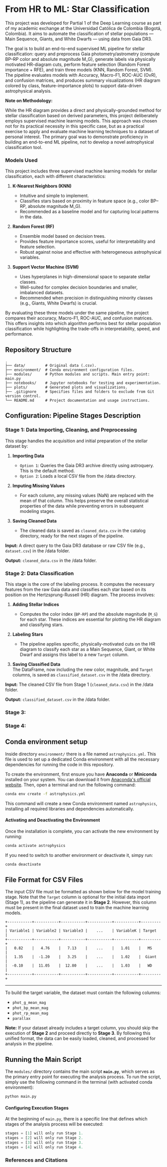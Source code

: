 # From HR to ML: Star Classification

This project was developed for Partial 1 of the Deep Learning course as part of my academic exchange at the Universidad Católica de Colombia (Bogotá, Colombia). It aims to automate the classification of stellar populations — Main Sequence, Giants, and White Dwarfs — using data from Gaia DR3.

The goal is to build an end-to-end supervised ML pipeline for stellar classification: query and preprocess Gaia photometry/astrometry (compute BP–RP color and absolute magnitude M_G), generate labels via physically motivated HR-diagram cuts, perform feature selection (Random Forest importance + RFE), and train three models (KNN, Random Forest, SVM). The pipeline evaluates models with Accuracy, Macro-F1, ROC-AUC (OvR), and confusion matrices, and produces summary visualizations (HR diagram colored by class, feature-importance plots) to support data-driven astrophysical analysis.

**Note on Methodology:**

While the HR diagram provides a direct and physically-grounded method for stellar classification based on derived parameters, this project deliberately employs supervised machine learning models. This approach was chosen not for its practical necessity in this specific case, but as a practical exercise to apply and evaluate machine learning techniques to a dataset of personal interest. The primary goal was to demonstrate proficiency in building an end-to-end ML pipeline, not to develop a novel astrophysical classification tool.

### Models Used

This project includes three supervised machine learning models for stellar classification, each with different characteristics:

1. **K-Nearest Neighbors (KNN)**  
   - Intuitive and simple to implement.
   - Classifies stars based on proximity in feature space (e.g., color BP–RP, absolute magnitude M_G). 
   - Recommended as a baseline model and for capturing local patterns in the data.

2. **Random Forest (RF)**  
   - Ensemble model based on decision trees.
   - Provides feature importance scores, useful for interpretability and feature selection.
   - Robust against noise and effective with heterogeneous astrophysical variables.

3. **Support Vector Machine (SVM)**  
   - Uses hyperplanes in high-dimensional space to separate stellar classes.
   - Well-suited for complex decision boundaries and smaller, imbalanced datasets.
   - Recommended when precision in distinguishing minority classes (e.g., Giants, White Dwarfs) is crucial.

By evaluating these three models under the same pipeline, the project compares their accuracy, Macro-F1, ROC-AUC, and confusion matrices. This offers insights into which algorithm performs best for stellar population classification while highlighting the trade-offs in interpretability, speed, and performance.


## Repository Structure
```
.
├── data/         # Original data (.csv).
├── environment/  # Conda environment configuration files.
├── modules/      # Python modules and scripts. Main entry point: main.py
├── notebooks/    # Jupyter notebooks for testing and experimentation.
├── plots/        # Generated plots and visualizations.
├── .gitignore    # Specifies files and folders to exclude from Git version control.
└── README.md     # Project documentation and usage instructions.

```

## Configuration: Pipeline Stages Description

### Stage 1: Data Importing, Cleaning, and Preprocessing

This stage handles the acquisition and initial preparation of the stellar dataset by:

1. **Importing Data**  
   - `Option 1`: Queries the Gaia DR3 archive directly using astroquery. This is the default method.
   - `Option 2`: Loads a local CSV file from the /data directory.

2. **Imputing Missing Values**  
   - For each column, any missing values (NaN) are replaced with the mean of that column. This helps preserve the overall statistical properties of the data while preventing errors in subsequent modeling stages.

3. **Saving Cleaned Data**  
   - The cleaned data is saved as `cleaned_data.csv` in the catalog directory, ready for the next stages of the pipeline.

**Input:** A direct query to the Gaia DR3 database or raw CSV file (e.g., `dataset.csv`) in the /data folder.

**Output:** `cleaned_data.csv` in the /data folder.

### Stage 2: Data Classification

This stage is the core of the labeling process. It computes the necessary features from the raw Gaia data and classifies each star based on its position on the Hertzsprung-Russell (HR) diagram. The process involves:

1. **Adding Stellar Indices**  
   - Computes the color index (`BP-RP`) and the absolute magnitude (`M_G`) for each star. These indices are essential for plotting the HR diagram and classifying stars.

2. **Labeling Stars**  
   - The pipeline applies specific, physically-motivated cuts on the HR diagram to classify each star as a Main Sequence, Giant, or White Dwarf and assigns this label to a new `Target` column.

3. **Saving Classified Data**  
   The DataFrame, now including the new color, magnitude, and `Target` columns, is saved as `classified_dataset.csv` in the /data directory.

**Input:** The cleaned CSV file from Stage 1 (`cleaned_data.csv`) in the /data folder.

**Output:** `classified_dataset.csv` in the /data folder.

### Stage 3: 

### Stage 4: 


## Conda environment setup

Inside directory `environment/` there is a file named `astrophysics.yml`. This file is used to set up a dedicated Conda environment with all the necessary dependencies for running the code in this repository.

To create the environment, first ensure you have **Anaconda** or **Miniconda** installed on your system. You can download it from [Anaconda's official website](https://www.anaconda.com/download). Then, open a terminal and run the following command:


```bash
conda env create -f astrophysics.yml
```

This command will create a new Conda environment named `astrophysics`, installing all required libraries and dependencies automatically.

#### Activating and Deactivating the Environment

Once the installation is complete, you can activate the new environment by running:


```bash
conda activate astrophysics
```

If you need to switch to another environment or deactivate it, simpy run:

```bash
conda deactivate
```

## File Format for CSV Files

The input CSV file must be formatted as shown below for the model training stage. Note that the `Target` column is optional for the initial data import (Stage 1), as the pipeline can generate it in **Stage 2**. However, this column must be present in the final dataset used to train the machine learning models.
```
+-----------+-----------+-----------+-----------+-----------+---------+
| Variable1 | Variable2 | Variable3 |    ...    | VariableK | Target  |
+-----------+-----------+-----------+-----------+-----------+---------+
|   0.82    |   4.76    |   7.13    |    ...    |   1.01    |   MS    |
|   1.35    |  -1.20    |   3.25    |    ...    |   1.02    |  Giant  |
|  -0.10    |  11.05    |  12.80    |    ...    |   1.03    |   WD    |
+-----------+-----------+-----------+-----------+-----------+---------+
```

---
To build the target variable, the dataset must contain the following columns:

* `phot_g_mean_mag`
* `phot_bp_mean_mag`
* `phot_rp_mean_mag`
* `parallax`

**Note:** If your dataset already includes a target column, you should skip the execution of **Stage 2** and proceed directly to **Stage 3**.
By following this unified format, the data can be easily loaded, cleaned, and processed for analysis in the pipeline.

## Running the Main Script

The `modules/` directory contains the main script **`main.py`**, which serves as the primary entry point for executing the analysis process. To run the script, simply use the following command in the terminal (with activated conda environment):  

```bash
python main.py
```

#### Configuring Execution Stages

At the beginning of `main.py`, there is a specific line that defines which stages of the analysis process will be executed:

```python
stages = [1] will only run Stage 1.
stages = [2] will only run Stage 2.
stages = [3] will only run Stage 3.
stages = [4] will only run Stage 4.
```

### References and Citations


